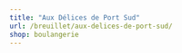 ```yaml
---
title: "Aux Délices de Port Sud"
url: /breuillet/aux-delices-de-port-sud/
shop: boulangerie
---
```

